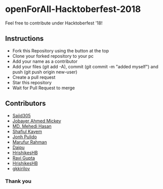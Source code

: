 # openForAll-Hacktoberfest-2018
Feel free to contribute under Hacktoberfest '18!

## Instructions

* Fork this Repository using the button at the top
* Clone your forked repository to your pc
* Add your name as a contributor
* Add your files (git add -A), commit (git commit -m "added myself") and push (git push origin new-user)
* Create a pull request
* Star this repository
* Wait for Pull Request to merge

## Contributors

* [Sajid305](https://github.com/Sajid305)
* [Jobayer Ahmed Mickey](https://github.com/Jobayer-Ahmed)
* [MD. Mehedi Hasan](https://github.com/Mehedi61)
* [Shafiul Kayem](https://github.com/shafiulkayem)
* [Jonh Pulido](https://github.com/JonhPulido)
* [Marufur Rahman](https://github.com/MarufurRahman)
* [Daipu](https://github.com/Daipu)
* [HrishikesHB](https://github.com/HrishikeshHB)  
* [Ravi Gupta](https://github.com/guptaravi5400)
* [HrishikesHB](https://github.com/HrishikeshHB)
* [gkkirilov](https://github.com/gkkirilov)

### Thank you
